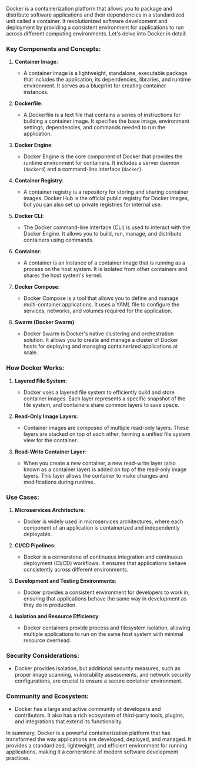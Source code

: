 Docker is a containerization platform that allows you to package and distribute software applications and their dependencies in a standardized unit called a container. It revolutionized software development and deployment by providing a consistent environment for applications to run across different computing environments. Let's delve into Docker in detail:

### Key Components and Concepts:

1. **Container Image**:

   - A container image is a lightweight, standalone, executable package that includes the application, its dependencies, libraries, and runtime environment. It serves as a blueprint for creating container instances.

2. **Dockerfile**:

   - A Dockerfile is a text file that contains a series of instructions for building a container image. It specifies the base image, environment settings, dependencies, and commands needed to run the application.

3. **Docker Engine**:

   - Docker Engine is the core component of Docker that provides the runtime environment for containers. It includes a server daemon (`dockerd`) and a command-line interface (`docker`).

4. **Container Registry**:

   - A container registry is a repository for storing and sharing container images. Docker Hub is the official public registry for Docker images, but you can also set up private registries for internal use.

5. **Docker CLI**:

   - The Docker command-line interface (CLI) is used to interact with the Docker Engine. It allows you to build, run, manage, and distribute containers using commands.

6. **Container**:

   - A container is an instance of a container image that is running as a process on the host system. It is isolated from other containers and shares the host system's kernel.

7. **Docker Compose**:

   - Docker Compose is a tool that allows you to define and manage multi-container applications. It uses a YAML file to configure the services, networks, and volumes required for the application.

8. **Swarm (Docker Swarm)**:

   - Docker Swarm is Docker's native clustering and orchestration solution. It allows you to create and manage a cluster of Docker hosts for deploying and managing containerized applications at scale.

### How Docker Works:

1. **Layered File System**:

   - Docker uses a layered file system to efficiently build and store container images. Each layer represents a specific snapshot of the file system, and containers share common layers to save space.

2. **Read-Only Image Layers**:

   - Container images are composed of multiple read-only layers. These layers are stacked on top of each other, forming a unified file system view for the container.

3. **Read-Write Container Layer**:

   - When you create a new container, a new read-write layer (also known as a container layer) is added on top of the read-only image layers. This layer allows the container to make changes and modifications during runtime.

### Use Cases:

1. **Microservices Architecture**:

   - Docker is widely used in microservices architectures, where each component of an application is containerized and independently deployable.

2. **CI/CD Pipelines**:

   - Docker is a cornerstone of continuous integration and continuous deployment (CI/CD) workflows. It ensures that applications behave consistently across different environments.

3. **Development and Testing Environments**:

   - Docker provides a consistent environment for developers to work in, ensuring that applications behave the same way in development as they do in production.

4. **Isolation and Resource Efficiency**:

   - Docker containers provide process and filesystem isolation, allowing multiple applications to run on the same host system with minimal resource overhead.

### Security Considerations:

- Docker provides isolation, but additional security measures, such as proper image scanning, vulnerability assessments, and network security configurations, are crucial to ensure a secure container environment.

### Community and Ecosystem:

- Docker has a large and active community of developers and contributors. It also has a rich ecosystem of third-party tools, plugins, and integrations that extend its functionality.

In summary, Docker is a powerful containerization platform that has transformed the way applications are developed, deployed, and managed. It provides a standardized, lightweight, and efficient environment for running applications, making it a cornerstone of modern software development practices.
